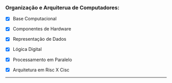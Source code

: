 ### Organização e Arquiterua de Computadores:

- [x] Base Computacional

- [x] Componentes de Hardware

- [x] Representação de Dados

- [x] Lógica Digital

- [x] Processamento em Paralelo

- [x] Arquitetura em Risc X Cisc

---
